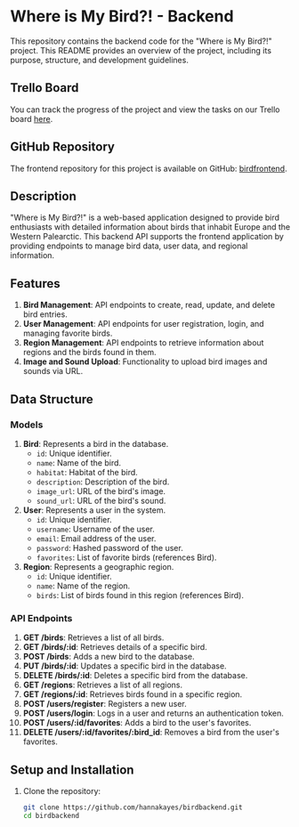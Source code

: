 # Where is My Bird?! - Backend

This repository contains the backend code for the "Where is My Bird?!" project. This README provides an overview of the project, including its purpose, structure, and development guidelines.

## Trello Board

You can track the progress of the project and view the tasks on our Trello board [here](https://trello.com/b/jfamD4u0/where-is-my-bird).

## GitHub Repository

The frontend repository for this project is available on GitHub: [birdfrontend](https://github.com/hannakayes/birdfrontend).

## Description

"Where is My Bird?!" is a web-based application designed to provide bird enthusiasts with detailed information about birds that inhabit Europe and the Western Palearctic. This backend API supports the frontend application by providing endpoints to manage bird data, user data, and regional information.

## Features

1. **Bird Management**: API endpoints to create, read, update, and delete bird entries.
2. **User Management**: API endpoints for user registration, login, and managing favorite birds.
3. **Region Management**: API endpoints to retrieve information about regions and the birds found in them.
4. **Image and Sound Upload**: Functionality to upload bird images and sounds via URL.

## Data Structure

### Models

1. **Bird**: Represents a bird in the database.
   - `id`: Unique identifier.
   - `name`: Name of the bird.
   - `habitat`: Habitat of the bird.
   - `description`: Description of the bird.
   - `image_url`: URL of the bird's image.
   - `sound_url`: URL of the bird's sound.
2. **User**: Represents a user in the system.
   - `id`: Unique identifier.
   - `username`: Username of the user.
   - `email`: Email address of the user.
   - `password`: Hashed password of the user.
   - `favorites`: List of favorite birds (references Bird).
3. **Region**: Represents a geographic region.
   - `id`: Unique identifier.
   - `name`: Name of the region.
   - `birds`: List of birds found in this region (references Bird).

### API Endpoints

1. **GET /birds**: Retrieves a list of all birds.
2. **GET /birds/:id**: Retrieves details of a specific bird.
3. **POST /birds**: Adds a new bird to the database.
4. **PUT /birds/:id**: Updates a specific bird in the database.
5. **DELETE /birds/:id**: Deletes a specific bird from the database.
6. **GET /regions**: Retrieves a list of all regions.
7. **GET /regions/:id**: Retrieves birds found in a specific region.
8. **POST /users/register**: Registers a new user.
9. **POST /users/login**: Logs in a user and returns an authentication token.
10. **POST /users/:id/favorites**: Adds a bird to the user's favorites.
11. **DELETE /users/:id/favorites/:bird_id**: Removes a bird from the user's favorites.

## Setup and Installation

1. Clone the repository:
   ```bash
   git clone https://github.com/hannakayes/birdbackend.git
   cd birdbackend
   ```
